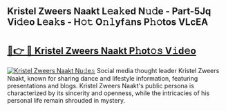 ## Kristel Zweers Naakt L𝚎a𝚔ed N𝚞𝚍e - Part-5Jq Vi𝚍𝚎o L𝚎a𝚔s - H𝚘𝚝 O𝚗𝚕yf𝚊ns P𝚑𝚘tos VLcEA

# <h2><a href="http://kf99g6d.oniu.top/?m=Kristel+Zweers+Naakt">🔗👉 🔴 Kristel Zweers Naakt P𝚑ot𝚘𝚜 V𝚒d𝚎o</a></h2>

[![Kristel Zweers Naakt Nu𝚍e𝚜](https://i.imgur.com/0qMVB7G.gif)](http://kf99g6d.oniu.top/?m=Kristel+Zweers+Naakt)
Social media thought leader Kristel Zweers Naakt, known for sharing dance and lifestyle information, featuring presentations and blogs. Kristel Zweers Naakt's public persona is characterized by its sincerity and openness, while the intricacies of his personal life remain shrouded in mystery.  
